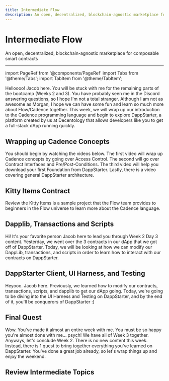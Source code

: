 ```yaml
---
title: Intermediate Flow
description: An open, decentralized, blockchain-agnostic marketplace for composable smart contracts
---
```


# Intermediate Flow

An open, decentralized, blockchain-agnostic marketplace for composable smart contracts

---

import PageRef from '@components/PageRef'
import Tabs from '@theme/Tabs';
import TabItem from '@theme/TabItem';

Helloooo! Jacob here. You will be stuck with me for the remaining parts of the bootcamp (Weeks 2 and 3). You have probably seen me in the Discord answering questions, so I hope I'm not a total stranger. Although I am not as awesome as Morgan, I hope we can have some fun and learn so much more about Flow/Cadence together. This week, we will wrap up our introduction to the Cadence programming language and begin to explore DappStarter, a platform created by us at Decentology that allows developers like you to get a full-stack dApp running quickly.

## Wrapping up Cadence Concepts

You should begin by watching the videos below. The first video will wrap up Cadence concepts by going over Access Control. The second will go over Contract Interfaces and Pre/Post-Conditions. The third video will help you download your first Foundation from DappStarter. Lastly, there is a video covering general DappStarter architecture.

<PageRef url="access-control" pageName="Access Control in Cadence" />
<PageRef url="contract-interfaces" pageName="Contract Interfaces & Post/Pre-Conditions" />
<PageRef url="dappstarter-client" pageName="Getting our DappStarter dApp" />
<PageRef url="dappstarter-architecture" pageName="DappStarter Architecture Overview" />

## Kitty Items Contract

Review the Kitty Items is a sample project that the Flow team provides to beginners in the Flow universe to learn more about the Cadence language.

<PageRef url="kitty-items-contract" pageName="Kitty Items Contract Overview" />
<PageRef url="quests" pageName="What a Completed Day 2 Will Look Like" />

## Dapplib, Transactions and Scripts

Hi! It's your favorite person Jacob here to lead you through Week 2 Day 3 content. Yesterday, we went over the 3 contracts in our dApp that we got off of DappStarter. Today, we will be looking at how we can modify our DappLib, transactions, and scripts in order to learn how to interact with our contracts on DappStarter.

<PageRef url="dapplib-transactions-scripts" pageName="DappLib, Transactions, and Scripts" />

## DappStarter Client, UI Harness, and Testing

Heyooo. Jacob here. Previously, we learned how to modify our contracts, transactions, scripts, and dapplib to get our dApp going. Today, we're going to be diving into the UI Harness and Testing on DappStarter, and by the end of it, you'll be conquerors of DappStarter :)

<PageRef url="dappstarter-client" pageName="DappStarter Client & UI Harness" />
<PageRef url="dappstarter-tests" pageName="Testing" />

## Final Quest

Wow. You've made it almost an entire week with me. You must be so happy you're almost done with me... psych! We have all of Week 3 together. Anyways, let's conclude Week 2. There is no new content this week. Instead, there is 1 quest to bring together everything you've learned on DappStarter. You've done a great job already, so let's wrap things up and enjoy the weekend.

<PageRef url="day-5-quest" pageName="Final Quest" />

## Review Intermediate Topics

<PageRef url="lesson-review" pageName="Review" />

